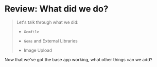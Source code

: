 # Review: What did we do?

> Let's talk through what we did:
>
> * `Gemfile`
>
> * `Gems` and External Libraries
>
> * Image Upload


Now that we've got the base app working, what other things can we add?
